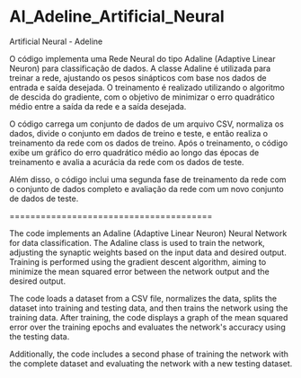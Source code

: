 # AI_Adeline_Artificial_Neural
Artificial Neural - Adeline

O código implementa uma Rede Neural do tipo Adaline (Adaptive Linear Neuron) para classificação de dados. A classe Adaline é utilizada para treinar a rede, ajustando os pesos sinápticos com base nos dados de entrada e saída desejada. O treinamento é realizado utilizando o algoritmo de descida do gradiente, com o objetivo de minimizar o erro quadrático médio entre a saída da rede e a saída desejada.

O código carrega um conjunto de dados de um arquivo CSV, normaliza os dados, divide o conjunto em dados de treino e teste, e então realiza o treinamento da rede com os dados de treino. Após o treinamento, o código exibe um gráfico do erro quadrático médio ao longo das épocas de treinamento e avalia a acurácia da rede com os dados de teste.

Além disso, o código inclui uma segunda fase de treinamento da rede com o conjunto de dados completo e avaliação da rede com um novo conjunto de dados de teste.

=======================================

The code implements an Adaline (Adaptive Linear Neuron) Neural Network for data classification. The Adaline class is used to train the network, adjusting the synaptic weights based on the input data and desired output. Training is performed using the gradient descent algorithm, aiming to minimize the mean squared error between the network output and the desired output.

The code loads a dataset from a CSV file, normalizes the data, splits the dataset into training and testing data, and then trains the network using the training data. After training, the code displays a graph of the mean squared error over the training epochs and evaluates the network's accuracy using the testing data.

Additionally, the code includes a second phase of training the network with the complete dataset and evaluating the network with a new testing dataset.
